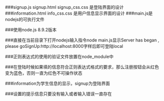 ###signup.js signup.html signup_css.css 是登陆界面的设计
###information.html info_css.css 是用户信息显示界面的设计
###main.js是nodejs的可执行文件

###使用node.js 8.9.2版本

###直接在当前目录下打开nodejs输入指令node main.js显示Server has began , please goSignUp:http://localhost:8000字样后即可登陆local

###正则表达式的使用的验证文件放置在node_module中

###在登陆时候如果填的信息符合正则表达式格式的要求，那么注册按钮会从红色变为蓝色，否则一直为红色不可操作状态

###information为学生信息的显示，signup为登陆界面

###设置的提示信息只要没有输入或者输入错误一直存在
